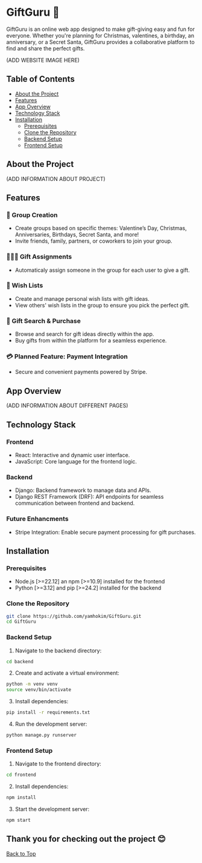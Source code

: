 # GiftGuru 🎁

<p id="top" />
GiftGuru is an online web app designed to make gift-giving easy and fun for everyone. Whether you're planning for Christmas, valentines, a birthday, an anniversary, or a Secret Santa, GiftGuru provides a collaborative platform to find and share the perfect gifts.

(ADD WEBSITE IMAGE HERE)

## Table of Contents

- [About the Project](#about-the-project)
- [Features](#features)
- [App Overview](#app-overview)
- [Technology Stack](#technology-stack)
- [Installation](#installation)
  - [Prerequisites](#prerequisites)
  - [Clone the Repository](#clone-the-repository)
  - [Backend Setup](#backend-setup)
  - [Frontend Setup](#frontend-setup)

## About the Project

(ADD INFORMATION ABOUT PROJECT)

## Features

### 🎉 Group Creation

- Create groups based on specific themes: Valentine’s Day, Christmas, Anniversaries, Birthdays, Secret Santa, and more!
- Invite friends, family, partners, or coworkers to join your group.

### 🧑‍🤝‍🧑 Gift Assignments

- Automaticaly assign someone in the group for each user to give a gift.

### 📃 Wish Lists

- Create and manage personal wish lists with gift ideas.
- View others' wish lists in the group to ensure you pick the perfect gift.

### 🛒 Gift Search & Purchase

- Browse and search for gift ideas directly within the app.
- Buy gifts from within the platform for a seamless experience.

### 💳 Planned Feature: Payment Integration

- Secure and convenient payments powered by Stripe.

## App Overview

(ADD INFORMATION ABOUT DIFFERENT PAGES)

## Technology Stack

### Frontend

- React: Interactive and dynamic user interface.
- JavaScript: Core language for the frontend logic.

### Backend

- Django: Backend framework to manage data and APIs.
- Django REST Framework (DRF): API endpoints for seamless communication between frontend and backend.

### Future Enhancments

- Stripe Integration: Enable secure payment processing for gift purchases.

## Installation

### Prerequisites

- Node.js [>=22.12] an npm [>=10.9] installed for the frontend
- Python [>=3.12] and pip [>=24.2] installed for the backend

### Clone the Repository

```bash
git clone https://github.com/yamhokim/GiftGuru.git
cd GiftGuru
```

### Backend Setup

1. Navigate to the backend directory:

```bash
cd backend
```

2. Create and activate a virtual environment:

```bash
python -m venv venv
source venv/bin/activate
```

3. Install dependencies:

```bash
pip install -r requirements.txt
```

4. Run the development server:

```bash
python manage.py runserver
```

### Frontend Setup

1. Navigate to the frontend directory:

```bash
cd frontend
```

2. Install dependencies:

```bash
npm install
```

3. Start the development server:

```bash
npm start
```

## Thank you for checking out the project 😊

<p><a href="#top">Back to Top</a></p>
